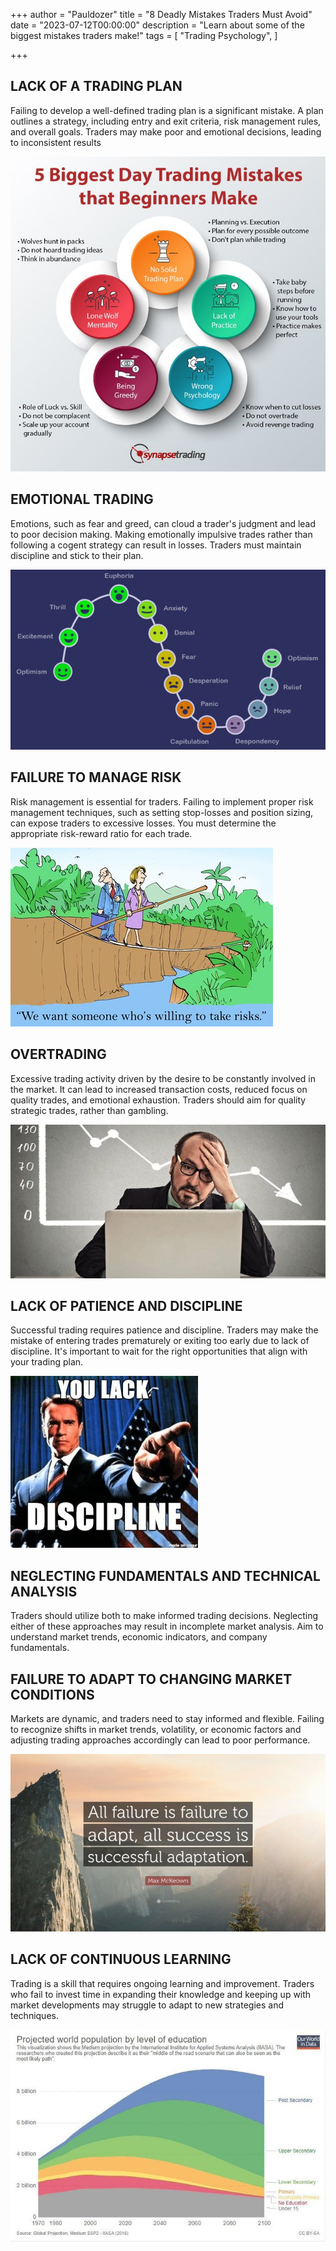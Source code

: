 +++
author = "Pauldozer"
title = "8 Deadly Mistakes Traders Must Avoid"
date = "2023-07-12T00:00:00"
description = "Learn about some of the biggest mistakes traders make!"
tags = [
    "Trading Psychology",
]

+++

## **LACK OF A TRADING PLAN**

Failing to develop a well-defined trading plan is a significant mistake. A plan outlines a strategy, including entry and exit criteria, risk management rules, and overall goals. Traders may make poor and emotional decisions, leading to inconsistent results

![](images/tradingplan.jpeg)

## **EMOTIONAL TRADING**

Emotions, such as fear and greed, can cloud a trader's judgment and lead to poor decision making. Making emotionally impulsive trades rather than following a cogent strategy can result in losses. Traders must maintain discipline and stick to their  plan.

![](images/emotions.jpeg)

## **FAILURE TO MANAGE RISK**

Risk management is essential for traders. Failing to implement proper risk management techniques, such as setting stop-losses and position sizing, can expose traders to excessive losses. You must determine the appropriate risk-reward ratio for each trade.

![](images/risk.jpeg)


## **OVERTRADING**

Excessive trading activity driven by the desire to be constantly involved in the market. It can lead to increased transaction costs, reduced focus on quality trades, and emotional exhaustion. Traders should aim for quality strategic trades, rather than gambling.

![](images/overtrading.jpeg)


## **LACK OF PATIENCE AND DISCIPLINE**

Successful trading requires patience and discipline. Traders may make the mistake of entering trades prematurely or exiting too early due to lack of discipline. It's important to wait for the right opportunities that align with your trading plan.

![](images/discipline.jpeg)


## **NEGLECTING FUNDAMENTALS AND TECHNICAL ANALYSIS**

Traders should utilize both to make informed trading decisions. Neglecting either of these approaches may result in incomplete market analysis. Aim to understand market trends, economic indicators, and company fundamentals.



## **FAILURE TO ADAPT TO CHANGING MARKET CONDITIONS**

Markets are dynamic, and traders need to stay informed and flexible. Failing to recognize shifts in market trends, volatility, or economic factors and adjusting trading approaches accordingly can lead to poor performance.

![](images/adapt.jpeg)


## **LACK OF CONTINUOUS LEARNING**

Trading is a skill that requires ongoing learning and improvement. Traders who fail to invest time in expanding their knowledge and keeping up with market developments may struggle to adapt to new strategies and techniques.

![](images/learn.jpeg)
